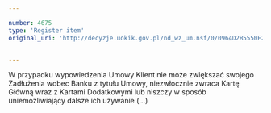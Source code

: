 ```yaml
---

number: 4675
type: 'Register item'
original_uri: 'http://decyzje.uokik.gov.pl/nd_wz_um.nsf/0/0964D2B5550E2822C1257B730032645D?OpenDocument'


---
```


W przypadku wypowiedzenia Umowy Klient nie może zwiększać swojego Zadłużenia wobec Banku z tytułu Umowy, niezwłocznie zwraca Kartę Główną wraz z Kartami Dodatkowymi lub niszczy w sposób uniemożliwiający dalsze ich używanie (...)

